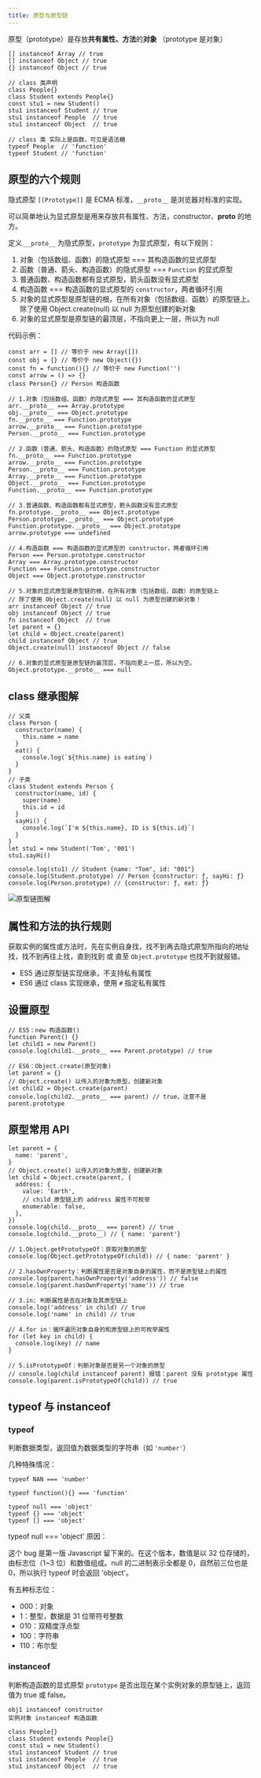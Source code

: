 ```yaml
---
title: 原型与原型链
---
```


原型（prototype）是存放**共有属性、方法**的**对象** （prototype 是对象）

```js:no-line-numbers
[] instanceof Array // true
[] instanceof Object // true
{} instanceof Object // true

// class 类声明
class People{}
class Student extends People{}
const stu1 = new Student()
stu1 instanceof Student // true
stu1 instanceof People  // true
stu1 instanceof Object  // true

// class 类 实际上是函数，可见是语法糖
typeof People  // 'function'
typeof Student // 'function'
```

## 原型的六个规则

隐式原型 `[[Prototype]]` 是 ECMA 标准，`__proto__` 是浏览器对标准的实现。

可以简单地认为显式原型是用来存放共有属性、方法，constructor、**proto** 的地方。

定义 `__proto__` 为隐式原型，`prototype` 为显式原型，有以下规则：

1. 对象（包括数组、函数）的隐式原型 === 其构造函数的显式原型
2. 函数（普通、箭头、构造函数）的隐式原型 === `Function` 的显式原型
3. 普通函数、构造函数都有显式原型，箭头函数没有显式原型
4. 构造函数 === 构造函数的显式原型的 `constructor`，两者循环引用
5. 对象的显式原型是原型链的根，在所有对象（包括数组、函数）的原型链上。除了使用 Object.create(null) 以 null 为原型创建的新对象
6. 对象的显式原型是原型链的最顶层，不指向更上一层，所以为 null

代码示例：

```js:no-line-numbers
const arr = [] // 等价于 new Array([])
const obj = {} // 等价于 new Object({})
const fn = function(){} // 等价于 new Function('')
const arrow = () => {} 
class Person{} // Person 构造函数

// 1.对象（包括数组、函数）的隐式原型 === 其构造函数的显式原型
arr.__proto__ === Array.prototype
obj.__proto__ === Object.prototype
fn.__proto__ === Function.prototype
arrow.__proto__ === Function.prototype
Person.__proto__ === Function.prototype

// 2.函数（普通、箭头、构造函数）的隐式原型 === Function 的显式原型
fn.__proto__ === Function.prototype
arrow.__proto__ === Function.prototype
Person.__proto__ === Function.prototype
Array.__proto__ === Function.prototype
Object.__proto__ === Function.prototype
Function.__proto__ === Function.prototype

// 3.普通函数、构造函数都有显式原型，箭头函数没有显式原型
fn.prototype.__proto__ === Object.prototype
Person.prototype.__proto__ === Object.prototype
Function.prototype.__proto__ === Object.prototype
arrow.prototype === undefined

// 4.构造函数 === 构造函数的显式原型的 constructor，两者循环引用
Person === Person.prototype.constructor
Array === Array.prototype.constructor
Function === Function.prototype.constructor
Object === Object.prototype.constructor

// 5.对象的显式原型是原型链的根，在所有对象（包括数组、函数）的原型链上
// 除了使用 Object.create(null) 以 null 为原型创建的新对象！
arr instanceof Object // true
obj instanceof Object // true
fn instanceof Object  // true
let parent = {}
let child = Object.create(parent)
child instanceof Object // true
Object.create(null) instanceof Object // false

// 6.对象的显式原型是原型链的最顶层，不指向更上一层，所以为空。
Object.prototype.__proto__ === null
```

## class 继承图解

```js:no-line-numbers
// 父类
class Person {
  constructor(name) {
    this.name = name
  }
  eat() {
    console.log(`${this.name} is eating`)
  }
}
// 子类
class Student extends Person {
  constructor(name, id) {
    super(name)
    this.id = id
  }
  sayHi() {
    console.log(`I'm ${this.name}, ID is ${this.id}`)
  }
}
let stu1 = new Student('Tom', '001')
stu1.sayHi()

console.log(stu1) // Student {name: "Tom", id: "001"}
console.log(Student.prototype) // Person {constructor: ƒ, sayHi: ƒ}
console.log(Person.prototype) // {constructor: ƒ, eat: ƒ}
```

![原型链图解](https://nevermore-picbed-1304219157.cos.ap-guangzhou.myqcloud.com/原型链（第2版）.png)

## 属性和方法的执行规则

获取实例的属性或方法时，先在实例自身找，找不到再去隐式原型所指向的地址找，找不到再往上找，直到找到 或 直至 `Object.prototype` 也找不到就报错。

- ES5 通过原型链实现继承，不支持私有属性
- ES6 通过 class 实现继承，使用 `#` 指定私有属性

## 设置原型

```js:no-line-numbers
// ES5：new 构造函数()
function Parent() {}
let child1 = new Parent()
console.log(child1.__proto__ === Parent.prototype) // true

// ES6：Object.create(原型对象)
let parent = {}
// Object.create() 以传入的对象为原型，创建新对象
let child2 = Object.create(parent)
console.log(child2.__proto__ === parent) // true，注意不是 parent.prototype
```

## 原型常用 API

```js:no-line-numbers
let parent = {
  name: 'parent',
}
// Object.create() 以传入的对象为原型，创建新对象
let child = Object.create(parent, {
  address: {
    value: 'Earth',
    // child 原型链上的 address 属性不可枚举
    enumerable: false,
  },
})
console.log(child.__proto__ === parent) // true
console.log(child.__proto__) // { name: 'parent'}

// 1.Object.getPrototypeOf：获取对象的原型
console.log(Object.getPrototypeOf(child)) // { name: 'parent' }

// 2.hasOwnProperty：判断属性是否是对象自身的属性，而不是原型链上的属性
console.log(parent.hasOwnProperty('address')) // false
console.log(parent.hasOwnProperty('name')) // true

// 3.in: 判断属性是否在对象及其原型链上
console.log('address' in child) // true
console.log('name' in child) // true

// 4.for in：循环遍历对象自身的和原型链上的可枚举属性
for (let key in child) {
  console.log(key) // name
}

// 5.isPrototypeOf：判断对象是否是另一个对象的原型
// console.log(child instanceof parent) 报错：parent 没有 prototype 属性
console.log(parent.isPrototypeOf(child)) // true
```

## typeof 与 instanceof

### typeof

判断数据类型，返回值为数据类型的字符串（如 `'number'`）

几种特殊情况：

```js:no-line-numbers
typeof NAN === 'number'

typeof function(){} === 'function'

typeof null === 'object'
typeof {} === 'object'
typeof [] === 'object'
```

typeof null === 'object' 原因：

这个 bug 是第一版 Javascript 留下来的。在这个版本，数值是以 32 位存储的，由标志位（1~3 位）和数值组成。null 的二进制表示全都是 0，自然前三位也是 0，所以执行 typeof 时会返回 'object'。

有五种标志位：

- 000：对象
- 1：整型，数据是 31 位带符号整数
- 010：双精度浮点型
- 100：字符串
- 110：布尔型

### instanceof

判断构造函数的显式原型 `prototype` 是否出现在某个实例对象的原型链上，返回值为 true 或 false。

```js:no-line-numbers
obj1 instanceof constructor
实例对象 instanceof 构造函数
```

```js:no-line-numbers
class People{}
class Student extends People{}
const stu1 = new Student()
stu1 instanceof Student // true
stu1 instanceof People  // true
stu1 instanceof Object  // true
```
